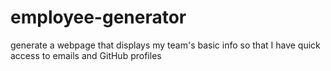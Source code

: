 # employee-generator

generate a webpage that displays my team's basic info
so that I have quick access to emails and GitHub profiles